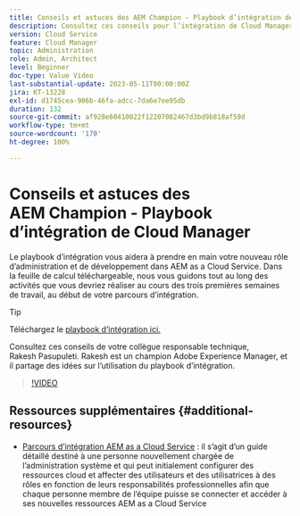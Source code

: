 ```yaml
---
title: Conseils et astuces des AEM Champion - Playbook d’intégration de Cloud Manager
description: Consultez ces conseils pour l’intégration de Cloud Manager et le playbook d’intégration de Rakesh Pasupuleti, champion et expert AEM.
version: Cloud Service
feature: Cloud Manager
topic: Administration
role: Admin, Architect
level: Beginner
doc-type: Value Video
last-substantial-update: 2023-05-11T00:00:00Z
jira: KT-13228
exl-id: d1745cea-906b-46fa-adcc-7da6e7ee95db
duration: 132
source-git-commit: af928e60410022f12207082467d3bd9b818af59d
workflow-type: tm+mt
source-wordcount: '170'
ht-degree: 100%

---
```


# Conseils et astuces des AEM Champion - Playbook d’intégration de Cloud Manager

Le playbook d’intégration vous aidera à prendre en main votre nouveau rôle d’administration et de développement dans AEM as a Cloud Service. Dans la feuille de calcul téléchargeable, nous vous guidons tout au long des activités que vous devriez réaliser au cours des trois premières semaines de travail, au début de votre parcours d’intégration.

>[!TIP]
>
>Téléchargez le [playbook d’intégration ici.](./assets/Cloud-Manager-for-AEM-as-a-Cloud-Service.xlsx)

Consultez ces conseils de votre collègue responsable technique, Rakesh Pasupuleti. Rakesh est un champion Adobe Experience Manager, et il partage des idées sur l’utilisation du playbook d’intégration.

>[!VIDEO](https://video.tv.adobe.com/v/3419299?quality=12&learn=on)

## Ressources supplémentaires {#additional-resources}

* [Parcours d’intégration AEM as a Cloud Service](https://experienceleague.adobe.com/docs/experience-manager-cloud-service/content/onboarding/journey/overview.html?lang=fr) : il s’agit d’un guide détaillé destiné à une personne nouvellement chargée de l’administration système et qui peut initialement configurer des ressources cloud et affecter des utilisateurs et des utilisatrices à des rôles en fonction de leurs responsabilités professionnelles afin que chaque personne membre de l’équipe puisse se connecter et accéder à ses nouvelles ressources AEM as a Cloud Service
